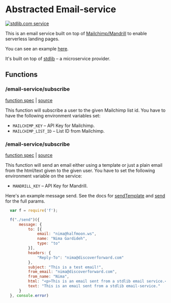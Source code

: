 # Abstracted Email-service
[![stdlib.com service](https://img.shields.io/badge/stdlib-0.1.4-green.svg?raw=true "stdlib.com service")](https://stdlib.com/services/nemo/email-service)

This is an email service built on top of [Mailchimp/Mandrill](https://mailchimp.com) to enable serverless landing pages.

You can see an example [here](https://nemo.github.io/email-service/).

It's built on top of [stdlib](https://stdlib.com) – a microservice provider.

## Functions
### /email-service/subscribe
[function spec](https://github.com/nemo/email-service/blob/master/f/subscribe/function.json) | [source](https://github.com/nemo/email-service/blob/master/f/subscribe/index.js)

This function will subscribe a user to the given Mailchimp list id. You have to have the following environment variables set:

 - `MAILCHIMP_KEY` – API Key for Mailchimp.
 - `MAILCHIMP_LIST_ID` – List ID from Mailchimp.


### /email-service/subscribe
[function spec](https://github.com/nemo/email-service/blob/master/f/subscribe/function.json) | [source](https://github.com/nemo/email-service/blob/master/f/subscribe/index.js)

This function will send an email either using a template or just a plain email from the html/text given to the given user. You have to set the following environment variable on the service:

 - `MANDRILL_KEY` – API Key for Mandrill.


Here's an example message send. See the docs for [sendTemplate](https://mandrillapp.com/api/docs/messages.nodejs.html#method=send-template) and [send](https://mandrillapp.com/api/docs/messages.nodejs.html#method=send) for the full params.
```javascript
  var f = require('f');

  f("./send")({
      message: {
          to: [{
              email: "nima@halfmoon.ws",
              name: "Nima Gardideh",
              type: "to"
          }],
          headers: {
              "Reply-To": "nima@discoverforward.com"
          },
          subject: "This is a test email!",
          from_email: "nima@discoverforward.com",
          from_name: "Nima",
          html: "<p>This is an email sent from a stdlib email service.</p>",
          text: "This is an email sent from a stdlib email-service."
      }
  }, console.error)

```
